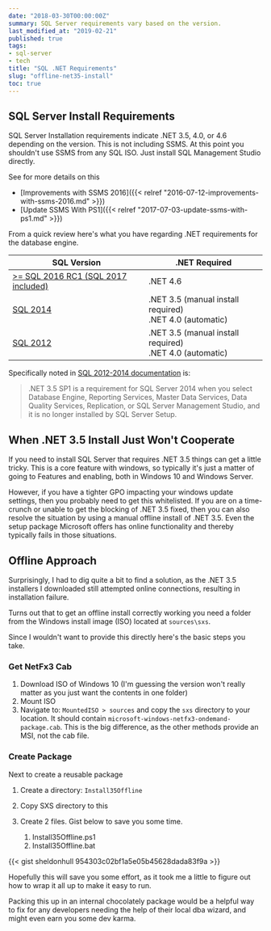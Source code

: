 ```yaml
---
date: "2018-03-30T00:00:00Z"
summary: SQL Server requirements vary based on the version.
last_modified_at: "2019-02-21"
published: true
tags:
- sql-server
- tech
title: "SQL .NET Requirements"
slug: "offline-net35-install"
toc: true
---
```


## SQL Server Install Requirements

SQL Server Installation requirements indicate .NET 3.5, 4.0, or 4.6 depending on the version. This is not including SSMS. At this point you shouldn't use SSMS from any SQL ISO. Just install SQL Management Studio directly.

See for more details on this
- [Improvements with SSMS 2016]({{< relref "2016-07-12-improvements-with-ssms-2016.md" >}})
- [Update SSMS With PS1]({{< relref "2017-07-03-update-ssms-with-ps1.md" >}})

From a quick review here's what you have regarding .NET requirements for the database engine.

| SQL Version                                                  | .NET Required                                                |
| ------------------------------------------------------------ | ------------------------------------------------------------ |
| [>= SQL 2016 RC1 (SQL 2017 included)](http://bit.ly/2IdFXsv) | .NET 4.6                                                    |
| [SQL 2014](http://bit.ly/2uxROj5)                            | .NET 3.5 (manual install required)<br />.NET 4.0 (automatic) |
| [SQL 2012](http://bit.ly/2uyUmgH)                            | .NET 3.5 (manual install required)<br />.NET 4.0 (automatic) |

Specifically noted in [SQL 2012-2014 documentation](https://msdn.microsoft.com/library/ms143506.aspx#Anchor_1) is:

> .NET 3.5 SP1 is a requirement for SQL Server 2014 when you select Database Engine, Reporting Services, Master Data Services, Data Quality Services, Replication, or SQL Server Management Studio, and it is no longer installed by SQL Server Setup.

## When .NET 3.5 Install Just Won't Cooperate

If you need to install SQL Server that requires .NET 3.5 things can get a little tricky. This is a core feature with windows, so typically it's just a matter of going to Features and enabling, both in Windows 10 and Windows Server.

However, if you have a tighter GPO impacting your windows update settings, then you probably need to get this whitelisted. If you are on a time-crunch or unable to get the blocking of .NET 3.5 fixed, then you can also resolve the situation by using a manual offline install of .NET 3.5. Even the setup package Microsoft offers has online functionality and thereby typically fails in those situations.

## Offline Approach

Surprisingly, I had to dig quite a bit to find a solution, as the .NET 3.5 installers I downloaded still attempted online connections, resulting in installation failure.

Turns out that to get an offline install correctly working you need a folder from the Windows install image (ISO) located at `sources\sxs`.

Since I wouldn't want to provide this directly here's the basic steps you take.

### Get NetFx3 Cab

1. Download ISO of Windows 10 (I'm guessing the version won't really matter as you just want the contents in one folder)
2. Mount ISO
3. Navigate to: `MountedISO > sources` and copy the `sxs` directory to your location. It should contain `microsoft-windows-netfx3-ondemand-package.cab`. This is the big difference, as the other methods provide an MSI, not the cab file.

### Create Package

Next to create a reusable package

1. Create a directory: `Install35Offline`

2. Copy SXS directory to this

3. Create 2 files. Gist below to save you some time.
    1. Install35Offline.ps1
    2. Install35Offline.bat

{{< gist sheldonhull  954303c02bf1a5e05b45628dada83f9a >}}

Hopefully this will save you some effort, as it took me a little to figure out how to wrap it all up to make it easy to run.

Packing this up in an internal chocolately package would be a helpful way to fix for any developers needing the help of their local dba wizard, and might even earn you some dev karma.
